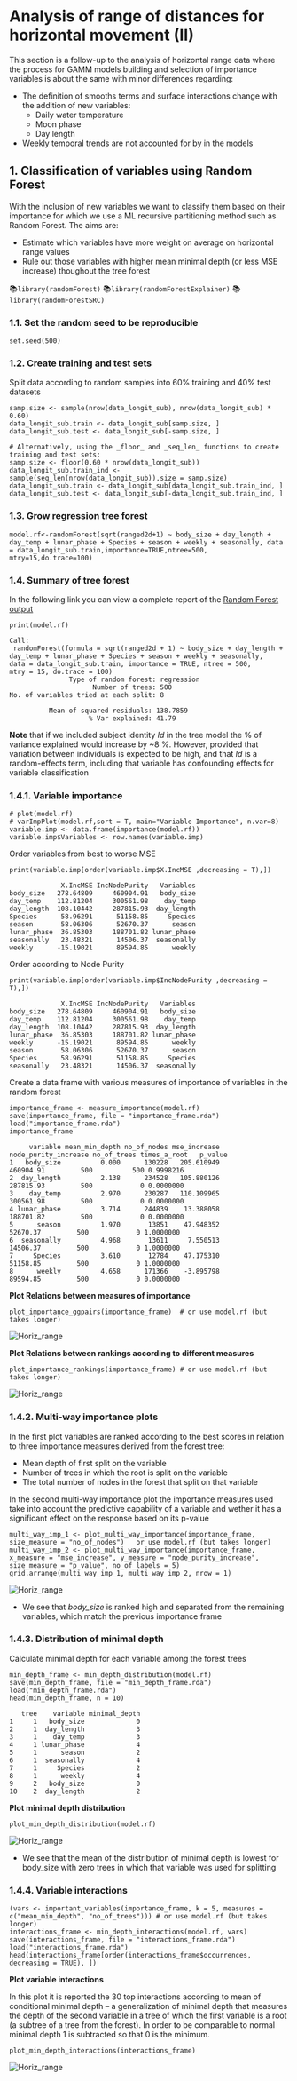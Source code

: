 # Analysis of range of distances for horizontal movement (II)

This section is a follow-up to the analysis of horizontal range data where the process for GAMM models building and selection of importance variables is about the same with minor differences regarding:
- The definition of smooths terms and surface interactions change with the addition of new variables:
  - Daily water temperature
  - Moon phase
  - Day length
- Weekly temporal trends are not accounted for by in the models

## 1. Classification of variables using Random Forest

With the inclusion of new variables we want to classify them based on their importance for which we use a ML recursive partitioning method such as Random Forest. The aims are:
- Estimate which variables have more weight on average on horizontal range values
- Rule out those variables with higher mean minimal depth (or less MSE increase) thoughout the tree forest

:books:`library(randomForest)`
:books:`library(randomForestExplainer)`
:books:`library(randomForestSRC)`

### 1.1. Set the random seed to be reproducible

```
set.seed(500)
```

### 1.2. Create training and test sets

Split data according to random samples into 60% training and 40% test datasets
```
samp.size <- sample(nrow(data_longit_sub), nrow(data_longit_sub) * 0.60)
data_longit_sub.train <- data_longit_sub[samp.size, ]
data_longit_sub.test <- data_longit_sub[-samp.size, ]

# Alternatively, using the _floor_ and _seq_len_ functions to create training and test sets:
samp.size <- floor(0.60 * nrow(data_longit_sub))
data_longit_sub.train_ind <- sample(seq_len(nrow(data_longit_sub)),size = samp.size)
data_longit_sub.train <- data_longit_sub[data_longit_sub.train_ind, ]
data_longit_sub.test <- data_longit_sub[-data_longit_sub.train_ind, ]
```

### 1.3. Grow regression tree forest

```
model.rf<-randomForest(sqrt(ranged2d+1) ~ body_size + day_length + day_temp + lunar_phase + Species + season + weekly + seasonally, data = data_longit_sub.train,importance=TRUE,ntree=500, mtry=15,do.trace=100)
```

### 1.4. Summary of tree forest

In the following link you can view a complete report of the [Random Forest output](http://172.21.3.20:8787/files/Teri_longit_move/Your_forest_explained.html)

```
print(model.rf)

Call:
 randomForest(formula = sqrt(ranged2d + 1) ~ body_size + day_length +      day_temp + lunar_phase + Species + season + weekly + seasonally,      data = data_longit_sub.train, importance = TRUE, ntree = 500,      mtry = 15, do.trace = 100)
               Type of random forest: regression
                     Number of trees: 500
No. of variables tried at each split: 8

          Mean of squared residuals: 138.7859
                    % Var explained: 41.79
```
**Note** that if we included subject identity _Id_ in the tree model the % of variance explained would increase by ~8 %. However, provided that variation between individuals is expected to be high, and that _Id_ is a random-effects term, including that variable has confounding effects for variable classification

### 1.4.1. Variable importance

```
# plot(model.rf)
# varImpPlot(model.rf,sort = T, main="Variable Importance", n.var=8)
variable.imp <- data.frame(importance(model.rf))
variable.imp$Variables <- row.names(variable.imp)
```

Order variables from best to worse MSE
```
print(variable.imp[order(variable.imp$X.IncMSE ,decreasing = T),])
```
```
             X.IncMSE IncNodePurity   Variables
body_size   278.64809     460904.91   body_size
day_temp    112.81204     300561.98    day_temp
day_length  108.10442     287815.93  day_length
Species      58.96291      51158.85     Species
season       58.06306      52670.37      season
lunar_phase  36.85303     188701.82 lunar_phase
seasonally   23.48321      14506.37  seasonally
weekly      -15.19021      89594.85      weekly
```

Order according to Node Purity
```
print(variable.imp[order(variable.imp$IncNodePurity ,decreasing = T),])
```
```
             X.IncMSE IncNodePurity   Variables
body_size   278.64809     460904.91   body_size
day_temp    112.81204     300561.98    day_temp
day_length  108.10442     287815.93  day_length
lunar_phase  36.85303     188701.82 lunar_phase
weekly      -15.19021      89594.85      weekly
season       58.06306      52670.37      season
Species      58.96291      51158.85     Species
seasonally   23.48321      14506.37  seasonally
```

Create a data frame with various measures of importance of variables in the random forest
```
importance_frame <- measure_importance(model.rf)
save(importance_frame, file = "importance_frame.rda")
load("importance_frame.rda")
importance_frame
```
```
     variable mean_min_depth no_of_nodes mse_increase node_purity_increase no_of_trees times_a_root   p_value
1   body_size          0.000      130228   205.610949            460904.91         500          500 0.9998216
2  day_length          2.138      234528   105.880126            287815.93         500            0 0.0000000
3    day_temp          2.970      230287   110.109965            300561.98         500            0 0.0000000
4 lunar_phase          3.714      244839    13.388058            188701.82         500            0 0.0000000
5      season          1.970       13851    47.948352             52670.37         500            0 1.0000000
6  seasonally          4.968       13611     7.550513             14506.37         500            0 1.0000000
7     Species          3.610       12784    47.175310             51158.85         500            0 1.0000000
8      weekly          4.658      171366    -3.895798             89594.85         500            0 0.0000000
```

**Plot Relations between measures of importance**

```
plot_importance_ggpairs(importance_frame)  # or use model.rf (but takes longer)
```
![Horiz_range](/Plots/Horiz_range_II_0.png "Horiz_range")

**Plot Relations between rankings according to different measures**

```
plot_importance_rankings(importance_frame) # or use model.rf (but takes longer)
```
![Horiz_range](/Plots/Horiz_range_II_01.png "Horiz_range")

### 1.4.2. Multi-way importance plots

In the first plot variables are ranked according to the best scores in relation to three importance measures derived from the forest tree:
- Mean depth of first split on the variable
- Number of trees in which the root is split on the variable
- The total number of nodes in the forest that split on that variable

In the second multi-way importance plot the importance measures used take into account the predictive capability of a variable and wether it has a significant effect on the response based on its p-value

```
multi_way_imp_1 <- plot_multi_way_importance(importance_frame, size_measure = "no_of_nodes")   or use model.rf (but takes longer)
multi_way_imp_2 <- plot_multi_way_importance(importance_frame, x_measure = "mse_increase", y_measure = "node_purity_increase", size_measure = "p_value", no_of_labels = 5)
grid.arrange(multi_way_imp_1, multi_way_imp_2, nrow = 1)
```
![Horiz_range](/Plots/Horiz_range_II_1.png "Horiz_range")

- We see that _body_size_ is ranked high and separated from the remaining variables, which match the previous importance frame

### 1.4.3. Distribution of minimal depth

Calculate minimal depth for each variable among the forest trees
```
min_depth_frame <- min_depth_distribution(model.rf)
save(min_depth_frame, file = "min_depth_frame.rda")
load("min_depth_frame.rda")
head(min_depth_frame, n = 10)
```
```
   tree    variable minimal_depth
1     1   body_size             0
2     1  day_length             3
3     1    day_temp             3
4     1 lunar_phase             4
5     1      season             2
6     1  seasonally             4
7     1     Species             2
8     1      weekly             4
9     2   body_size             0
10    2  day_length             2
```

**Plot minimal depth distribution**

```
plot_min_depth_distribution(model.rf)
```
![Horiz_range](/Plots/Horiz_range_II_2.png "Horiz_range")

- We see that the mean of the distribution of minimal depth is lowest for body_size with zero trees in which that variable was used for splitting

### 1.4.4. Variable interactions

```
(vars <- important_variables(importance_frame, k = 5, measures = c("mean_min_depth", "no_of_trees"))) # or use model.rf (but takes longer)
interactions_frame <- min_depth_interactions(model.rf, vars)
save(interactions_frame, file = "interactions_frame.rda")
load("interactions_frame.rda")
head(interactions_frame[order(interactions_frame$occurrences, decreasing = TRUE), ])
```

**Plot variable interactions**

In this plot it is reported the 30 top interactions according to mean of conditional minimal depth – a generalization of minimal depth that measures the depth of the second variable in a tree of which the first variable is a root (a subtree of a tree from the forest). In order to be comparable to normal minimal depth 1 is subtracted so that 0 is the minimum.

```
plot_min_depth_interactions(interactions_frame)
```
![Horiz_range](/Plots/Horiz_range_II_3.png "Horiz_range")
